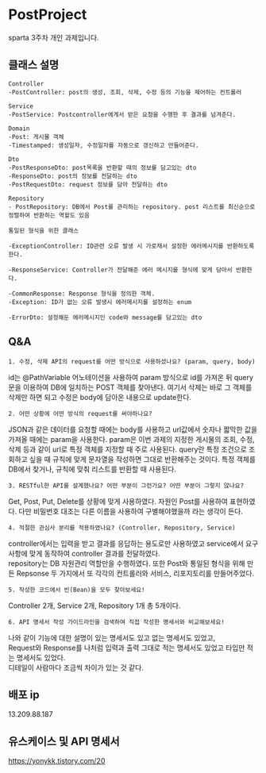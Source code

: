 # PostProject
sparta 3주차 개인 과제입니다.


## 클래스 설명
```
Controller
-PostController: post의 생성, 조회, 삭제, 수정 등의 기능을 제어하는 컨트롤러

Service
-PostService: Postcontroller에게서 받은 요청을 수행한 후 결과를 넘겨준다.

Domain
-Post: 게시물 객체
-Timestamped: 생성일자, 수정일자를 자동으로 갱신하고 만들어준다.

Dto
-PostResponseDto: post목록을 반환할 때의 정보를 담고있는 dto
-ResponseDto: post의 정보를 전달하는 dto
-PostRequestDto: request 정보를 담아 전달하는 dto

Repository
- PostRepository: DB에서 Post를 관리하는 repository. post 리스트를 최신순으로 정렬하여 반환하는 역할도 있음
```  
  
```
통일된 형식을 위한 클래스

-ExceptionController: ID관련 오류 발생 시 가로채서 설정한 에러메시지를 반환하도록 한다.

-ResponseService: Controller가 전달해준 에러 메시지를 형식에 맞게 담아서 반환한다.

-CommonResponse: Response 형식을 정의한 객체.
-Exception: ID가 없는 오류 발생시 에러메시지를 설정하는 enum

-ErrorDto: 설정해둔 에러메시지인 code와 message를 담고있는 dto
```  
  
    
##  Q&A
```
1. 수정, 삭제 API의 request를 어떤 방식으로 사용하셨나요? (param, query, body)
```
id는 @PathVariable 어노테이션을 사용하여 param 방식으로 id를 가져온 뒤
query문을 이용하여 DB에 일치하는 POST 객체를 찾아낸다.
여기서 삭제는 바로 그 객체를 삭제만 하면 되고 수정은 body에 담아온 내용으로 update한다.
  
```
2. 어떤 상황에 어떤 방식의 request를 써야하나요?
```
JSON과 같은 데이터를 요청할 때에는 body를 사용하고 url값에서 숫자나 짧막한 값을 가져올 때에는 param을 사용한다. param은 이번 과제의 지정한 게시물의 조회, 수정, 삭제 등과 같이 url로 특정 객체를 지정할 때 주로 사용된다. query란 특정 조건으로 조회하고 싶을 때 규칙에 맞게 문자열을 작성하면 그대로 반환해주는 것이다. 특정 객체를 DB에서 찾거나, 규칙에 맞춰 리스트를 반환할 때 사용된다.
  
```
3. RESTful한 API를 설계했나요? 어떤 부분이 그런가요? 어떤 부분이 그렇지 않나요?
```
Get, Post, Put, Delete를 상황에 맞게 사용하였다. 자원인 Post를 사용하여 표현하였다. 다만 비밀번호 대조는 다른 이름을 사용하여 구별해야했을까 라는 생각이 든다.
  
```
4. 적절한 관심사 분리를 적용하였나요? (Controller, Repository, Service)
```
  controller에서는 입력을 받고 결과를 응답하는 용도로만 사용하였고 service에서 요구사항에 맞게 동작하여 controller 결과를 전달하였다.  
  repository는 DB 자원관리 역할만을 수행하였다. 또한 Post와 통일된 형식을 위해 만든 Repsonse 두 가지에서 또 각각의 컨트롤러와 서비스, 리포지토리를 만들어주었다.  
    
    
```
5. 작성한 코드에서 빈(Bean)을 모두 찾아보세요!
```
  Controller 2개, Service 2개, Repository 1개 총 5개이다.  
  
  
```
6. API 명세서 작성 가이드라인을 검색하여 직접 작성한 명세서와 비교해보세요!
```
  나와 같이 기능에 대한 설명이 있는 명세서도 있고 없는 명세서도 있었고,  
  Request와 Response를 나처럼 입력과 출력 그대로 적는 명세서도 있었고 타입만 적는 명세서도 있었다.  
  디테일이 사람마다 조금씩 차이가 있는 것 같다.  
    
    
    
## 배포 ip
  13.209.88.187  
    
      
    
## 유스케이스 및 API 명세서
https://yonykk.tistory.com/20
